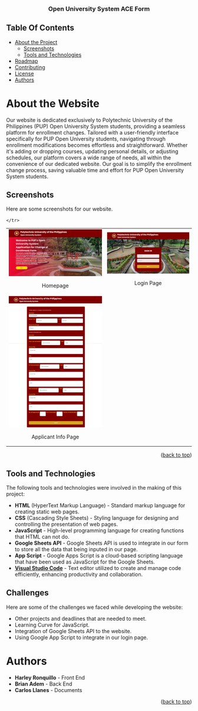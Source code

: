 
<p align="center">
  <h3 align="center">Open University System ACE Form</h3>
</p>


## Table Of Contents

* [About the Project](#about-the-project)
  * [Screenshots](#screenshots)
  * [Tools and Technologies](#tools-and-technologies)
* [Roadmap](#roadmap)
* [Contributing](#contributing)
* [License](#license)
* [Authors](#authors)



# About the Website
Our website is dedicated exclusively to Polytechnic University of the Philippines (PUP) Open University System students, providing a seamless platform for enrollment changes. Tailored with a user-friendly interface specifically for PUP Open University students, navigating through enrollment modifications becomes effortless and straightforward. Whether it's adding or dropping courses, updating personal details, or adjusting schedules, our platform covers a wide range of needs, all within the convenience of our dedicated website. Our goal is to simplify the enrollment change process, saving valuable time and effort for PUP Open University System students.
## Screenshots

Here are some screenshots for our website.

<table>
  <tr>
        <td>
            <img src="index.jpeg" alt="Homepage" />
            <br />
            <p align="center">Homepage</p></td>
        <td>
            <img src="login.jpeg" alt="Login Page" />
            <br />
            <p align="center">Login Page</p></td>
    </tr>
    <tr>
        <td>
            <img src="form.jpeg" alt="Form Page" />
            <br />
            <p align="center">Applicant Info Page</p></td>
        
    </tr>    
</table> 

<p align="right">(<a href="#top">back to top</a>)</p>

## Tools and Technologies
The following tools and technologies were involved in the making of this project:

* **HTML** (HyperText Markup Language) - Standard markup language for creating static web pages.
* **CSS** (Cascading Style Sheets) - Styling language for designing and controlling the presentation of web pages.
* **JavaScript** - High-level programming language for creating functions that HTML can not do.
* **Google Sheets API** - Google Sheets API is used to integrate in our form to store all the data that being inputed in our page.
* **App Script** - Google Apps Script is a cloud-based scripting language that have been used as JavaScript for the Google Sheets.
* **[Visual Studio Code](https://code.visualstudio.com/)** - Text editor utilized to create and manage code efficiently, enhancing productivity and collaboration.

## Challenges
Here are some of the challenges we faced while developing the website:

* Other projects and deadlines that are needed to meet.
* Learning Curve for JavaScript.
* Integration of Google Sheets API to the website.
* Using Google App Script to integrate in our login page.



# Authors

* **Harley Ronquillo** - Front End
* **Brian Adem** - Back End
* **Carlos Llanes** - Documents

<p align="right">(<a href="#top">back to top</a>)</p>
